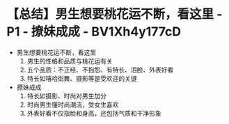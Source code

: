 # 【总结】男生想要桃花运不断，看这里 - P1 - 撩妹成成 - BV1Xh4y177cD

-   男生想要桃花运不断，看这里
    1.  男生的性格和品质与桃花运有关
    2.  五个品质：不正经、不抱怨、有特长、泪脸、外表好看
    3.  特长如嘻哈街舞、摄影等是受欢迎的关键
-   撩妹成成
    1.  特长如摄影、时尚对男生加分
    2.  时尚男生懂时尚潮流，受女生喜欢
    3.  外表好看不仅指脸和身高，还包括气质和干净形象